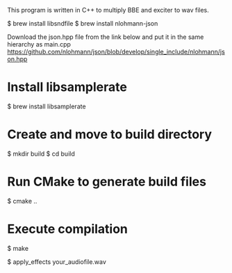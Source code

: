 This program is written in C++ to multiply BBE and exciter to wav files.

$ brew install libsndfile
$  brew install nlohmann-json

Download the json.hpp file from the link below and put it in the same hierarchy as main.cpp
https://github.com/nlohmann/json/blob/develop/single_include/nlohmann/json.hpp

# Install libsamplerate
$ brew install libsamplerate

# Create and move to build directory
$ mkdir build
$ cd build

# Run CMake to generate build files
$ cmake ..

# Execute compilation
$ make



$ apply_effects your_audiofile.wav
